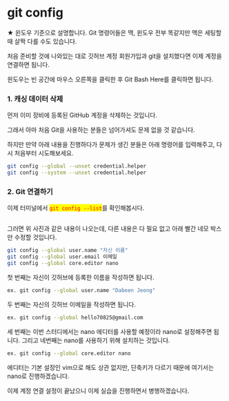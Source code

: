 # git config

★ 윈도우 기준으로 설명합니다. Git 명령어들은 맥, 윈도우 전부 똑같지만 맥은 세팅할 때 살짝 다를 수도 있습니다.



처음 준비할 것에 나와있는 대로 깃허브 계정 회원가입과 git을 설치했다면 이제 계정을 연결하면 됩니다.

윈도우는 빈 공간에 마우스 오른쪽을 클릭한 후 Git Bash Here를 클릭하면 됩니다.

### 1. 캐싱 데이터 삭제

먼저 이미 장비에 등록된 GitHub 계정을 삭제하는 것입니다.

그래서 아마 처음 Git을 사용하는 분들은 넘어가셔도 문제 없을 것 같습니다.

하지만 만약 아래 내용을 진행하다가 문제가 생긴 분들은 아래 명령어를 입력해주고, 다시 처음부터 시도해보세요.

```bash
git config --global --unset credential.helper
git config --system --unset credential.helper
```

### 2. Git 연결하기

이제 터미널에서 <mark style="color:red;">`git config --list`</mark>를 확인해봅시다.

<figure><img src="https://user-images.githubusercontent.com/79046106/208380255-7e851005-1b4a-475b-b851-eaf7f00bc69e.png" alt=""><figcaption></figcaption></figure>

그러면 위 사진과 같은 내용이 나오는데, 다른 내용은 다 필요 없고 아래 빨간 네모 박스만 수정할 것입니다.

```bash
git config --global user.name "자신 이름"
git config --global user.email 이메일
git config --global core.editor nano
```

첫 번째는 자신이 깃허브에 등록한 이름을 작성하면 됩니다.

```bash
ex. git config --global user.name "Dabeen Jeong"
```

두 번째는 자신의 깃허브 이메일을 작성하면 됩니다.

```bash
ex. git config --global hello70825@gmail.com
```

세 번째는 이번 스터디에서는 nano 에디터를 사용할 예정이라 nano로 설정해주면 됩니다. 그리고 네번째는 nano를 사용하기 위해 설치하는 것입니다.

```bash
ex. git config --global core.editor nano
```

에디터는 기본 설정인 vim으로 해도 상관 없지만, 단축키가 다르기 때문에 여기서는 nano로 진행하겠습니다.



이제 계정 연결 설정이 끝났으니 이제 실습을 진행하면서 병행하겠습니다.



